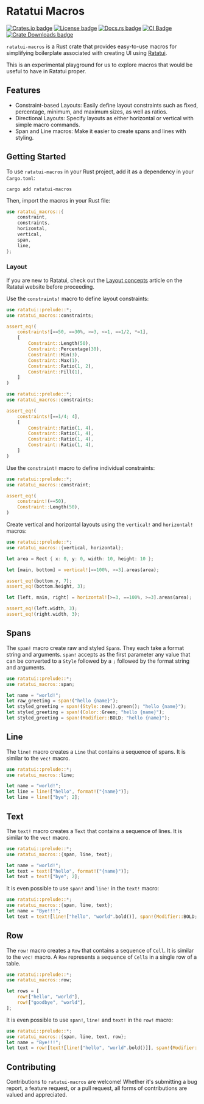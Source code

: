 # Ratatui Macros

[![Crates.io badge]][ratatui_macros crate] [![License badge]](./LICENSE)
[![Docs.rs badge]][API Docs] [![CI Badge]][CI Status]
[![Crate Downloads badge]][ratatui_macros crate]

`ratatui-macros` is a Rust crate that provides easy-to-use macros for simplifying boilerplate
associated with creating UI using [Ratatui].

This is an experimental playground for us to explore macros that would be useful to have in Ratatui
proper.

## Features

- Constraint-based Layouts: Easily define layout constraints such as fixed, percentage, minimum, and
  maximum sizes, as well as ratios.
- Directional Layouts: Specify layouts as either horizontal or vertical with simple macro commands.
- Span and Line macros: Make it easier to create spans and lines with styling.

## Getting Started

To use `ratatui-macros` in your Rust project, add it as a dependency in your `Cargo.toml`:

```shell
cargo add ratatui-macros
```

Then, import the macros in your Rust file:

```rust
use ratatui_macros::{
    constraint,
    constraints,
    horizontal,
    vertical,
    span,
    line,
};
```

### Layout

If you are new to Ratatui, check out the [Layout concepts] article on the Ratatui website before proceeding.

Use the `constraints!` macro to define layout constraints:

```rust
use ratatui::prelude::*;
use ratatui_macros::constraints;

assert_eq!(
    constraints![==50, ==30%, >=3, <=1, ==1/2, *=1],
    [
        Constraint::Length(50),
        Constraint::Percentage(30),
        Constraint::Min(3),
        Constraint::Max(1),
        Constraint::Ratio(1, 2),
        Constraint::Fill(1),
    ]
)
```

```rust
use ratatui::prelude::*;
use ratatui_macros::constraints;

assert_eq!(
    constraints![==1/4; 4],
    [
        Constraint::Ratio(1, 4),
        Constraint::Ratio(1, 4),
        Constraint::Ratio(1, 4),
        Constraint::Ratio(1, 4),
    ]
)
```

Use the `constraint!` macro to define individual constraints:

```rust
use ratatui::prelude::*;
use ratatui_macros::constraint;

assert_eq!(
    constraint!(==50),
    Constraint::Length(50),
)
```

Create vertical and horizontal layouts using the `vertical!` and `horizontal!` macros:

```rust
use ratatui::prelude::*;
use ratatui_macros::{vertical, horizontal};

let area = Rect { x: 0, y: 0, width: 10, height: 10 };

let [main, bottom] = vertical![==100%, >=3].areas(area);

assert_eq!(bottom.y, 7);
assert_eq!(bottom.height, 3);

let [left, main, right] = horizontal![>=3, ==100%, >=3].areas(area);

assert_eq!(left.width, 3);
assert_eq!(right.width, 3);
```

## Spans

The `span!` macro create raw and styled `Span`s. They each take a format string and arguments.
`span!` accepts as the first parameter any value that can be converted to a `Style` followed by a
`;` followed by the format string and arguments.

```rust
use ratatui::prelude::*;
use ratatui_macros::span;

let name = "world!";
let raw_greeting = span!("hello {name}");
let styled_greeting = span!(Style::new().green(); "hello {name}");
let styled_greeting = span!(Color::Green; "hello {name}");
let styled_greeting = span!(Modifier::BOLD; "hello {name}");
```

## Line

The `line!` macro creates a `Line` that contains a sequence of spans. It is similar to the `vec!`
macro.

```rust
use ratatui::prelude::*;
use ratatui_macros::line;

let name = "world!";
let line = line!["hello", format!("{name}")];
let line = line!["bye"; 2];
```

## Text

The `text!` macro creates a `Text` that contains a sequence of lines. It is similar to the `vec!`
macro.

```rust
use ratatui::prelude::*;
use ratatui_macros::{span, line, text};

let name = "world!";
let text = text!["hello", format!("{name}")];
let text = text!["bye"; 2];
```

It is even possible to use `span!` and `line!` in the `text!` macro:

```rust
use ratatui::prelude::*;
use ratatui_macros::{span, line, text};
let name = "Bye!!!";
let text = text![line!["hello", "world".bold()], span!(Modifier::BOLD; "{name}")];
```

## Row

The `row!` macro creates a `Row` that contains a sequence of `Cell`. It is similar to the `vec!`
macro. A `Row` represents a sequence of `Cell`s in a single row of a table.

```rust
use ratatui::prelude::*;
use ratatui_macros::row;

let rows = [
    row!["hello", "world"],
    row!["goodbye", "world"],
];
```

It is even possible to use `span!`, `line!` and `text!` in the `row!` macro:

```rust
use ratatui::prelude::*;
use ratatui_macros::{span, line, text, row};
let name = "Bye!!!";
let text = row![text![line!["hello", "world".bold()]], span!(Modifier::BOLD; "{name}")];
```

## Contributing

Contributions to `ratatui-macros` are welcome! Whether it's submitting a bug report, a feature
request, or a pull request, all forms of contributions are valued and appreciated.

[Crates.io badge]: https://img.shields.io/crates/v/ratatui-macros?logo=rust&style=flat-square
[License badge]: https://img.shields.io/crates/l/ratatui-macros
[CI Badge]:
  https://img.shields.io/github/actions/workflow/status/ratatui-org/ratatui-macros/ci.yml?logo=github&style=flat-square
[Docs.rs badge]: https://img.shields.io/docsrs/ratatui-macros?logo=rust&style=flat-square
[Crate Downloads badge]: https://img.shields.io/crates/d/ratatui-macros?logo=rust&style=flat-square
[ratatui_macros crate]: https://crates.io/crates/ratatui-macros
[API Docs]: https://docs.rs/ratatui-macros
[CI Status]: https://github.com/kdheepak/ratatui-macros/actions
[Ratatui]: https://github.com/ratatui-org/ratatui
[Layout concepts]: https://ratatui.rs/concepts/layout
